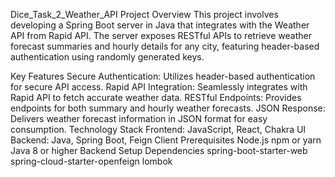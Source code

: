 Dice_Task_2_Weather_API
Project Overview
This project involves developing a Spring Boot server in Java that integrates with the Weather API from Rapid API. The server exposes RESTful APIs to retrieve weather forecast summaries and hourly details for any city, featuring header-based authentication using randomly generated keys.

Key Features
Secure Authentication: Utilizes header-based authentication for secure API access.
Rapid API Integration: Seamlessly integrates with Rapid API to fetch accurate weather data.
RESTful Endpoints: Provides endpoints for both summary and hourly weather forecasts.
JSON Response: Delivers weather forecast information in JSON format for easy consumption.
Technology Stack
Frontend: JavaScript, React, Chakra UI
Backend: Java, Spring Boot, Feign Client
Prerequisites
Node.js
npm or yarn
Java 8 or higher
Backend Setup
Dependencies
spring-boot-starter-web
spring-cloud-starter-openfeign
lombok